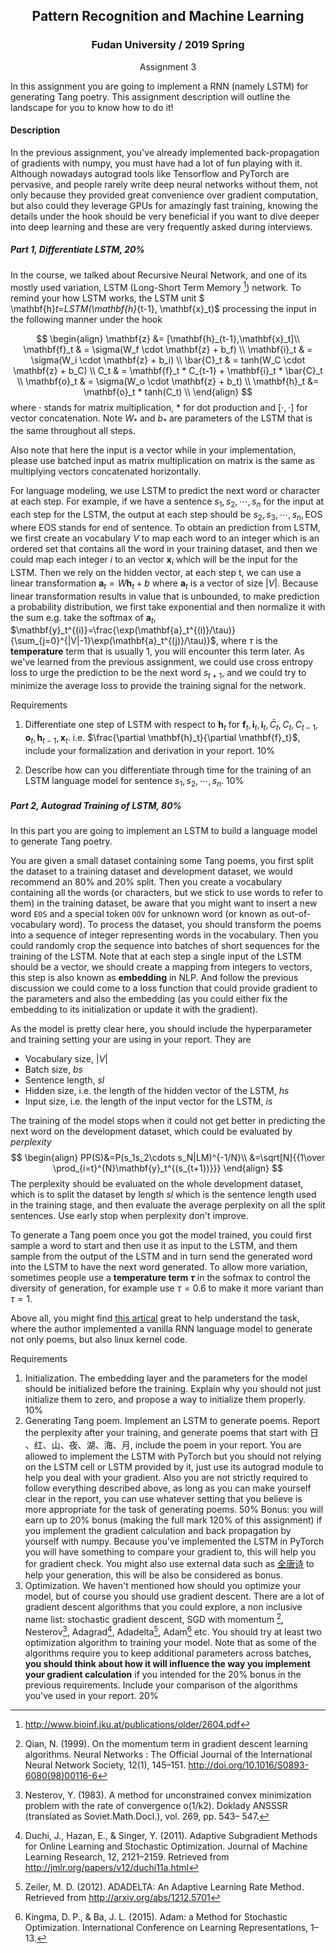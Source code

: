 ## <center>Pattern Recognition and Machine Learning</center>

### <center>Fudan University / 2019 Spring</center>

<center>Assignment 3</center>

In this assignment you are going to implement a RNN (namely LSTM) for generating Tang poetry. This assignment description will outline the landscape for you to know how to do it!

#### Description

In the previous assignment, you've already implemented back-propagation of gradients with numpy, you must have had a lot of fun playing with it. Although nowadays autograd tools like Tensorflow and PyTorch are pervasive, and people rarely write deep neural networks without them, not only because they provided great convenience over gradient computation, but also could they leverage GPUs for amazingly fast training, knowing the details under the hook should be very beneficial if you want to dive deeper into deep learning and these are very frequently asked during interviews.

##### Part 1, Differentiate LSTM, 20%

In the course, we talked about Recursive Neural Network, and one of its mostly used variation, LSTM (Long-Short Term Memory [^Hochreiter & Schmidhuber (1997)]) network. To remind your how LSTM works, the LSTM unit $ \mathbf{h}_t=LSTM(\mathbf{h}_{t-1}, \mathbf{x}_t)$ processing the input in the following manner under the hook

$$
\begin{align}
\mathbf{z} &= [\mathbf{h}_{t-1},\mathbf{x}_t]\\
\mathbf{f}_t & = \sigma(W_f \cdot \mathbf{z} + b_f) \\
\mathbf{i}_t & = \sigma(W_i \cdot \mathbf{z} + b_i) \\
\bar{C}_t & = tanh(W_C \cdot \mathbf{z} + b_C) \\
C_t & = \mathbf{f}_t * C_{t-1} + \mathbf{i}_t * \bar{C}_t \\
\mathbf{o}_t & = \sigma(W_o \cdot \mathbf{z} + b_t) \\
\mathbf{h}_t &= \mathbf{o}_t * tanh(C_t) \\
\end{align}
$$
where $\cdot$ stands for matrix multiplication, $*$ for dot production and $[\cdot, \cdot]$ for vector concatenation. Note $W_{*}$ and $b_{*}$ are parameters of the LSTM that is the same throughout all steps.

Also note that here the input is a vector while in your implementation, please use batched input as matrix multiplication on matrix is the same as multiplying vectors concatenated horizontally.

For language modeling, we use LSTM to predict the next word or character at each step. For example, if we have a sentence $s_1, s_2,\cdots, s_n$ for the input at each step for the LSTM, the output at each step should be $s_2,s_3,\cdots, s_n, \text{EOS}$ where EOS stands for end of sentence. To obtain an prediction from LSTM, we first create an vocabulary $V$ to map each word to an integer which is an ordered set that contains all the word in your training dataset, and then we could map each integer $i$ to an vector $\mathbf{x}_i$ which will be the input for the LSTM. Then we rely on the hidden vector, at each step t, we can use a linear transformation $\mathbf{a}_t = W\mathbf{h}_t + b$  where $\mathbf{a}_t$ is a vector of size $|V|$. Because linear transformation results in value that is unbounded, to make prediction a probability distribution, we first take exponential and then normalize it with the sum e.g. take the softmax of $\mathbf{a}_t$, $\mathbf{y}_t^{(i)}=\frac{\exp(\mathbf{a}_t^{(i)}/\tau)}{\sum_{j=0}^{|V|-1}\exp(\mathbf{a}_t^{(j)}/\tau)}$, where $\tau$ is the **temperature** term that is usually 1, you will encounter this term later. As we've learned from the previous assignment, we could use cross entropy loss to urge the prediction to be the next word $s_{t+1}$, and we could try to minimize the average loss to provide the training signal for the network.


Requirements

1. Differentiate one step of LSTM with respect to $\mathbf{h}_t$ for $\mathbf{f}_t, \mathbf{i}_t, \mathbf{i}_t, \bar{C}_t, C_t, C_{t-1},\mathbf{o}_t, \mathbf{h}_{t-1}, \mathbf{x}_t$. i.e. $\frac{\partial \mathbf{h}_t}{\partial \mathbf{f}_t}$, include your formalization and derivation in your report. 10%

2. Describe how can you differentiate through time for the training of an LSTM language model for sentence $s_1,s_2,\cdots, s_n$. 10%

##### Part 2, Autograd Training of LSTM, 80%

In this part you are going to implement an LSTM to build a language model to generate Tang poetry.

You are given a small dataset containing some Tang poems, you first split the dataset to a training dataset and development dataset, we would recommend an 80% and 20% split. Then you create a vocabulary containing all the words (or characters, but we stick to use words to refer to them) in the training dataset, be aware that you might want to insert a new word `EOS` and a special token  `OOV` for unknown word (or known as out-of-vocabulary word). To process the dataset, you should transform the poems into a sequence of integer representing words in the vocabulary. Then you could randomly crop the sequence into batches of short sequences for the training of the LSTM. Note that at each step a single input of the LSTM should be a vector, we should create a mapping from integers to vectors, this step is also known as **embedding** in NLP. And follow the previous discussion we could come to a loss function that could provide gradient to the parameters and also the embedding (as you could either fix the embedding to its initialization or update it with the gradient).

As the model is pretty clear here, you should include the hyperparameter and training setting your are using in your report. They are

- Vocabulary size, $|V|$
- Batch size, $bs$
- Sentence length, $sl$
- Hidden size, i.e. the length of the hidden vector of the LSTM, $hs$
- Input size, i.e. the length of the input vector for the LSTM, $is$

The training of the model stops when it could not get better in predicting the next word on the development dataset, which could be evaluated by *perplexity* 
$$
\begin{align}
PP(S)&=P(s_1s_2\cdots s_N|LM)^{-1/N}\\
&=\sqrt[N]{{1\over \prod_{i=t}^{N}\mathbf{y}_t^{(s_{t+1})}}}
\end{align}
$$
The perplexity should be evaluated on the whole development dataset, which is to split the dataset by length $sl$ which is the sentence length used in the training stage, and then evaluate the average perplexity on all the split sentences. Use early stop when perplexity don't improve.

To generate a Tang poem once you got the model trained, you could first sample a word to start and then use it as input to the LSTM, and them sample from the output of the LSTM and in turn send the generated word into the LSTM to have the next word generated. To allow more variation, sometimes people use a **temperature term $\tau$** in the sofmax to control the diversity of generation, for example use $\tau=0.6$ to make it more variant than $\tau=1$.

Above all, you might find [this artical](http://karpathy.github.io/2015/05/21/rnn-effectiveness/) great to help understand the task, where the author implemented a vanilla RNN language model to generate not only poems, but also linux kernel code. 

Requirements

1. Initialization. The embedding layer and the parameters for the model should be initialized before the training. Explain why you should not just initialize them to zero, and propose a way to initialize them properly. 10%
2. Generating Tang poem. Implement an LSTM to generate poems. Report the perplexity after your training, and generate poems that start with 日 、红、山、夜、湖、海、月, include the poem in your report. You are allowed to implement the LSTM with PyTorch but you should not relying on the LSTM cell or LSTM provided by it, just use its autograd module to help you deal with your gradient. Also you are not strictly required to follow everything described above, as long as you can make yourself clear in the report, you can use whatever setting that you believe is more appropriate for the task of generating poems. 50% 
   Bonus: you will earn up to 20% bonus (making the full mark 120% of this assignment) if you implement the gradient calculation and back propagation by yourself with numpy. Because you've implemented the LSTM in PyTorch you will have something to compare your gradient to, this will help you for gradient check. You might also use external data such as [全唐诗](<https://github.com/chinese-poetry/chinese-poetry>) to help your generation, this will be also be considered as bonus.
3. Optimization. We haven't mentioned how should you optimize your model, but of course you should use gradient descent. There are a lot of gradient descent algorithms that you could explore, a non inclusive name list: stochastic gradient descent, SGD with momentum [^2], Nesterov[^3], Adagrad[^4], Adadelta[^5], Adam[^6] etc. You should try at least two optimization algorithm to training your model. Note that as some of the algorithms require you to keep additional parameters across batches, **you should think about how it will influence the way you implement your gradient calculation** if you intended for the 20% bonus in the previous requirements. Include your comparison of the algorithms you've used in your report. 20%

[^Hochreiter & Schmidhuber (1997)]:http://www.bioinf.jku.at/publications/older/2604.pdf
[^ 2]: Qian, N. (1999). On the momentum term in gradient descent learning algorithms. Neural Networks : The Official Journal of the International Neural Network Society, 12(1), 145–151. <http://doi.org/10.1016/S0893-6080(98)00116-6>
[^ 3]: Nesterov, Y. (1983). A method for unconstrained convex minimization problem with the rate of convergence o(1/k2). Doklady ANSSSR (translated as Soviet.Math.Docl.), vol. 269, pp. 543– 547.
[^ 4]: Duchi, J., Hazan, E., & Singer, Y. (2011). Adaptive Subgradient Methods for Online Learning and Stochastic Optimization. Journal of Machine Learning Research, 12, 2121–2159. Retrieved from <http://jmlr.org/papers/v12/duchi11a.html>

[^ 5]: Zeiler, M. D. (2012). ADADELTA: An Adaptive Learning Rate Method. Retrieved from <http://arxiv.org/abs/1212.5701>

[^ 6]:Kingma, D. P., & Ba, J. L. (2015). Adam: a Method for Stochastic Optimization. International Conference on Learning Representations, 1–13.